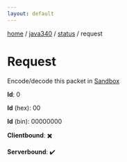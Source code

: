 ```yaml
---
layout: default
---
```


[home](/)  /  [java340](/protocol/java340)  /  [status](/protocol/java340/status)  /  request

# Request

Encode/decode this packet in [Sandbox](../../../sandbox/java340#status.request)

**Id**: 0

**Id** (hex): 00

**Id** (bin): 00000000

**Clientbound**: ✖️

**Serverbound**: ✔️
